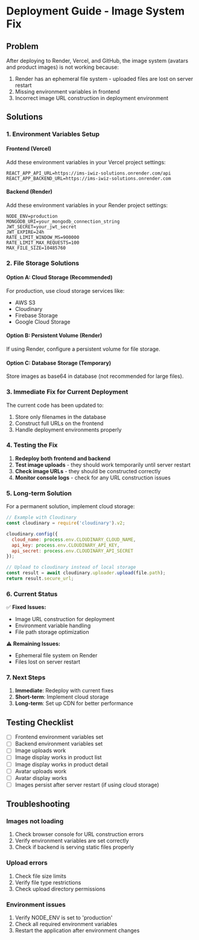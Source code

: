 # Deployment Guide - Image System Fix

## Problem
After deploying to Render, Vercel, and GitHub, the image system (avatars and product images) is not working because:
1. Render has an ephemeral file system - uploaded files are lost on server restart
2. Missing environment variables in frontend
3. Incorrect image URL construction in deployment environment

## Solutions

### 1. Environment Variables Setup

#### Frontend (Vercel)
Add these environment variables in your Vercel project settings:

```
REACT_APP_API_URL=https://ims-iwiz-solutions.onrender.com/api
REACT_APP_BACKEND_URL=https://ims-iwiz-solutions.onrender.com
```

#### Backend (Render)
Add these environment variables in your Render project settings:

```
NODE_ENV=production
MONGODB_URI=your_mongodb_connection_string
JWT_SECRET=your_jwt_secret
JWT_EXPIRE=24h
RATE_LIMIT_WINDOW_MS=900000
RATE_LIMIT_MAX_REQUESTS=100
MAX_FILE_SIZE=10485760
```

### 2. File Storage Solutions

#### Option A: Cloud Storage (Recommended)
For production, use cloud storage services like:
- AWS S3
- Cloudinary
- Firebase Storage
- Google Cloud Storage

#### Option B: Persistent Volume (Render)
If using Render, configure a persistent volume for file storage.

#### Option C: Database Storage (Temporary)
Store images as base64 in database (not recommended for large files).

### 3. Immediate Fix for Current Deployment

The current code has been updated to:
1. Store only filenames in the database
2. Construct full URLs on the frontend
3. Handle deployment environments properly

### 4. Testing the Fix

1. **Redeploy both frontend and backend**
2. **Test image uploads** - they should work temporarily until server restart
3. **Check image URLs** - they should be constructed correctly
4. **Monitor console logs** - check for any URL construction issues

### 5. Long-term Solution

For a permanent solution, implement cloud storage:

```javascript
// Example with Cloudinary
const cloudinary = require('cloudinary').v2;

cloudinary.config({
  cloud_name: process.env.CLOUDINARY_CLOUD_NAME,
  api_key: process.env.CLOUDINARY_API_KEY,
  api_secret: process.env.CLOUDINARY_API_SECRET
});

// Upload to cloudinary instead of local storage
const result = await cloudinary.uploader.upload(file.path);
return result.secure_url;
```

### 6. Current Status

✅ **Fixed Issues:**
- Image URL construction for deployment
- Environment variable handling
- File path storage optimization

⚠️ **Remaining Issues:**
- Ephemeral file system on Render
- Files lost on server restart

### 7. Next Steps

1. **Immediate**: Redeploy with current fixes
2. **Short-term**: Implement cloud storage
3. **Long-term**: Set up CDN for better performance

## Testing Checklist

- [ ] Frontend environment variables set
- [ ] Backend environment variables set
- [ ] Image uploads work
- [ ] Image display works in product list
- [ ] Image display works in product detail
- [ ] Avatar uploads work
- [ ] Avatar display works
- [ ] Images persist after server restart (if using cloud storage)

## Troubleshooting

### Images not loading
1. Check browser console for URL construction errors
2. Verify environment variables are set correctly
3. Check if backend is serving static files properly

### Upload errors
1. Check file size limits
2. Verify file type restrictions
3. Check upload directory permissions

### Environment issues
1. Verify NODE_ENV is set to 'production'
2. Check all required environment variables
3. Restart the application after environment changes
